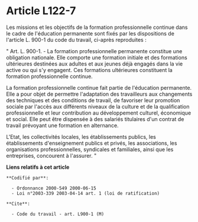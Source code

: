 # Article L122-7

Les missions et les objectifs de la formation professionnelle continue dans le cadre de l'éducation permanente sont fixés par
les dispositions de l'article L. 900-1 du code du travail, ci-après reproduites :

" Art. L. 900-1. - La formation professionnelle permanente constitue une obligation nationale. Elle comporte une formation
initiale et des formations ultérieures destinées aux adultes et aux jeunes déjà engagés dans la vie active ou qui s'y
engagent. Ces formations ultérieures constituent la formation professionnelle continue.

La formation professionnelle continue fait partie de l'éducation permanente. Elle a pour objet de permettre l'adaptation des
travailleurs aux changements des techniques et des conditions de travail, de favoriser leur promotion sociale par l'accès aux
différents niveaux de la culture et de la qualification professionnelle et leur contribution au développement culturel,
économique et social. Elle peut être dispensée à des salariés titulaires d'un contrat de travail prévoyant une formation en
alternance.

L'Etat, les collectivités locales, les établissements publics, les établissements d'enseignement publics et privés, les
associations, les organisations professionnelles, syndicales et familiales, ainsi que les entreprises, concourent à
l'assurer. "

**Liens relatifs à cet article**

	**Codifié par**:

	  - Ordonnance 2000-549 2000-06-15
	  - Loi n°2003-339 2003-04-14 art. 1 (loi de ratification)

	**Cite**:

	  - Code du travail - art. L900-1 (M)
